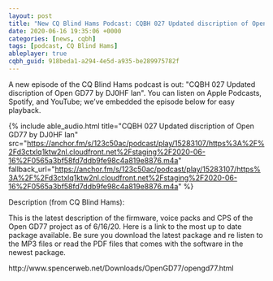 ```yaml
---
layout: post
title: "New CQ Blind Hams Podcast: CQBH 027 Updated discription of Open GD77 by DJ0HF Ian"
date: 2020-06-16 19:35:06 +0000
categories: [news, cqbh]
tags: [podcast, CQ Blind Hams]
ableplayer: true
cqbh_guid: 918beda1-a294-4e5d-a935-be289975782f
---
```


A new episode of the CQ Blind Hams podcast is out: "CQBH 027 Updated discription of Open GD77 by DJ0HF Ian". You can listen on Apple Podcasts, Spotify, and YouTube; we’ve embedded the episode below for easy playback.

{% include able_audio.html title="CQBH 027 Updated discription of Open GD77 by DJ0HF Ian" src="https://anchor.fm/s/123c50ac/podcast/play/15283107/https%3A%2F%2Fd3ctxlq1ktw2nl.cloudfront.net%2Fstaging%2F2020-06-16%2F0565a3bf58fd7ddb9fe98c4a819e8876.m4a" fallback_url="https://anchor.fm/s/123c50ac/podcast/play/15283107/https%3A%2F%2Fd3ctxlq1ktw2nl.cloudfront.net%2Fstaging%2F2020-06-16%2F0565a3bf58fd7ddb9fe98c4a819e8876.m4a" %}

Description (from CQ Blind Hams):

<p>This is the latest description of the firmware, voice packs and CPS of the Open GD77 project as of 6/16/20. Here is a link to the most up to date package available. Be sure you download the latest package and re listen to the MP3 files or read the PDF files that comes with the software in the newest package.&nbsp;</p>
<p>http://www.spencerweb.net/Downloads/OpenGD77/opengd77.html</p>
